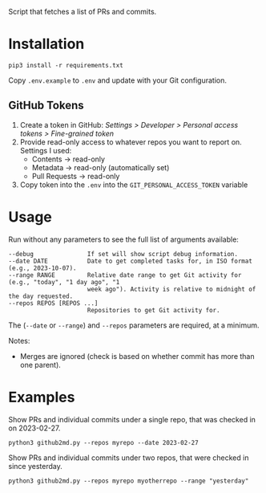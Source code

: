 Script that fetches a list of PRs and commits.

# Installation

`pip3 install -r requirements.txt`

Copy `.env.example` to `.env` and update with your Git configuration.

## GitHub Tokens

1. Create a token in GitHub: _Settings > Developer > Personal access tokens > Fine-grained token_
1. Provide read-only access to whatever repos you want to report on. Settings I used:
    - Contents -> read-only
    - Metadata -> read-only (automatically set)
    - Pull Requests -> read-only
1. Copy token into the `.env` into the `GIT_PERSONAL_ACCESS_TOKEN` variable

# Usage

Run without any parameters to see the full list of arguments available:

```
--debug               If set will show script debug information.
--date DATE           Date to get completed tasks for, in ISO format (e.g., 2023-10-07).
--range RANGE         Relative date range to get Git activity for (e.g., "today", "1 day ago", "1
                      week ago"). Activity is relative to midnight of the day requested.
--repos REPOS [REPOS ...]
                      Repositories to get Git activity for.
```

The (`--date` or `--range`) and `--repos` parameters are required, at a minimum.

Notes:

- Merges are ignored (check is based on whether commit has more than one parent).

# Examples

Show PRs and individual commits under a single repo, that was checked in on 2023-02-27.
```
python3 github2md.py --repos myrepo --date 2023-02-27
```

Show PRs and individual commits under two repos, that were checked in since yesterday.
```
python3 github2md.py --repos myrepo myotherrepo --range "yesterday"
```